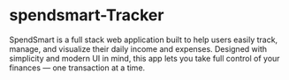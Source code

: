 # spendsmart-Tracker
SpendSmart is a full stack web application built to help users easily track, manage, and visualize their daily income and expenses. Designed with simplicity and modern UI in mind, this app lets you take full control of your finances — one transaction at a time.
